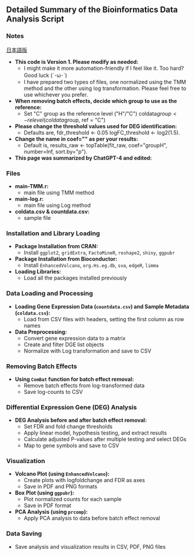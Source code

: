 ## Detailed Summary of the Bioinformatics Data Analysis Script

### Notes
[日本語版](https://github.com/K-Mekata-bio/RNA-seq-Meta-analysis-remove-batch-iro/blob/main/jpabst.md)
- **This code is Version 1. Please modify as needed:**
  - I might make it more automation-friendly if I feel like it. Too hard? Good luck (`･ω･´)
  - I have prepared two types of files, one normalized using the TMM method and the other using log transformation. Please feel free to use whichever you prefer.
- **When removing batch effects, decide which group to use as the reference:**
  - Set "C" group as the reference level ("H"/"C")  coldata$group <- relevel(coldata$group, ref = "C")
- **Please change the threshold values used for DEG identification:**
  - Defaults are, fdr_threshold <- 0.05  logFC_threshold <- log2(1.5).
- **Change the name in coef="" as per your results:**
  - Default is, results_raw <- topTable(fit_raw, coef="groupH", number=Inf, sort.by="p").
- **This page was summarized by ChatGPT-4 and edited:**

### Files
- **main-TMM.r:**
  - main file using TMM method
- **main-log.r:**
  - main file using Log method
- **coldata.csv & countdata.csv:**
  - sample file

### Installation and Library Loading
- **Package Installation from CRAN:**
  - Install `ggplot2`, `gridExtra`, `FactoMineR`, `reshape2`, `shiny`, `ggpubr`
- **Package Installation from Bioconductor:**
  - Install `EnhancedVolcano`, `org.Hs.eg.db`, `sva`, `edgeR`, `limma`
- **Loading Libraries:**
  - Load all the packages installed previously

### Data Loading and Processing
- **Loading Gene Expression Data (`countdata.csv`) and Sample Metadata (`coldata.csv`):**
  - Load from CSV files with headers, setting the first column as row names
- **Data Preprocessing:**
  - Convert gene expression data to a matrix
  - Create and filter DGE list objects
  - Normalize with Log transformation and save to CSV

### Removing Batch Effects
- **Using `ComBat` function for batch effect removal:**
  - Remove batch effects from log-transformed data
  - Save log-counts to CSV

### Differential Expression Gene (DEG) Analysis
- **DEG Analysis before and after batch effect removal:**
  - Set FDR and fold change thresholds
  - Apply linear model, hypothesis testing, and extract results
  - Calculate adjusted P-values after multiple testing and select DEGs
  - Map to gene symbols and save to CSV

### Visualization
- **Volcano Plot (using `EnhancedVolcano`):**
  - Create plots with logfoldchange and FDR as axes
  - Save in PDF and PNG formats
- **Box Plot (using `ggpubr`):**
  - Plot normalized counts for each sample
  - Save in PDF format
- **PCA Analysis (using `prcomp`):**
  - Apply PCA analysis to data before batch effect removal

### Data Saving
- Save analysis and visualization results in CSV, PDF, PNG files
